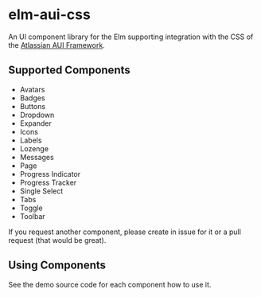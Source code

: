 # elm-aui-css

An UI component library for the Elm supporting integration with the CSS of the [Atlassian AUI Framework](https://docs.atlassian.com/aui).

## Supported Components

* Avatars
* Badges
* Buttons
* Dropdown
* Expander
* Icons
* Labels
* Lozenge
* Messages
* Page
* Progress Indicator
* Progress Tracker
* Single Select
* Tabs
* Toggle
* Toolbar

If you request another component, please create in issue for it or a pull request (that would be great).

## Using Components

See the demo source code for each component how to use it.
